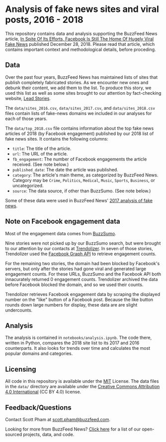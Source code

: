 # Analysis of fake news sites and viral posts, 2016 - 2018

This repository contains data and analysis supporting the BuzzFeed News article, [In Spite Of Its Efforts, Facebook Is Still The Home Of Hugely Viral Fake News](https://www.buzzfeednews.com/article/craigsilverman/facebook-fake-news-hits-2018) published December 28, 2018. Please read that article, which contains important context and methodological details, before proceding.

## Data

Over the past four years, BuzzFeed News has maintained lists of sites that publish completely fabricated stories. As we encounter new ones and debunk their content, we add them to the list. To produce this story, we used this list as well as some sites brought to our attention by fact-checking website, [Lead Stories](https://leadstories.com/).

The `data/sites_2016.csv`, `data/sites_2017.csv`, and `data/sites_2018.csv` files contain lists of fake-news domains we included in our analyses for each of those years. 

The `data/top_2018.csv` file contains information about the top fake news articles of 2018 (by Facebook engagement) published by our 2018 list of fake news sites. It contains the following columns:

- `title`: The title of the article.
- `url`: The URL of the article.
- `fb_engagement`: The number of Facebook engagements the article received. (See note below.)
- `published_date`: The date the article was published.
- `category`: The article's main theme, as categorized by BuzzFeed News. Category may be `Crime`, `Politics`, `Medical`, `Music`, `Sports`, `Business`, or uncategorized.
- `source`: The data source, if other than BuzzSumo. (See note below.)

Some of these data were used in BuzzFeed News' [2017 analysis of fake news](https://github.com/BuzzFeedNews/2017-12-fake-news-top-50).

## Note on Facebook engagement data

Most of the engagement data comes from [BuzzSumo](https://buzzsumo.com/).

Nine stories were not picked up by our BuzzSumo search, but were brought to our attention by our contacts at [Trendolizer](http://www.trendolizer.com/). In seven of those stories, Trendolizer used the [Facebook Graph API](https://developers.facebook.com/docs/graph-api/) to retrieve engagement counts.

For the remaining two stories, the domain had been blocked by Facebook's servers, but only after the stories had gone viral and generated large engagement counts. For these URLs, BuzzSumo and the Facebook API both innacurately returned 0 engagement counts. Trendolizer archived the data before Facebook blocked the domain, and so we used their counts.

Trendolizer retrieves Facebook engagement data by scraping the displayed number on the "like" button of a Facebook post. Because the like button rounds down large numbers for display, these data are are slight undercounts.

## Analysis

The analysis is contained in `notebooks/analysis.ipynb`. The code there, written in Python, compares the 2018 site list to its 2017 and 2016 counterparts. It also looks for trends over time and calculates the most popular domains and categories.

## Licensing

All code in this repository is available under the [MIT](https://opensource.org/licenses/MIT) License. The data files in the `data/` directory are available under the [Creative Commons Attribution 4.0 International](https://creativecommons.org/licenses/by/4.0/) (CC BY 4.0) license.

## Feedback/Questions

Contact Scott Pham at scott.pham@buzzfeed.com.

Looking for more from BuzzFeed News? [Click here](https://github.com/BuzzFeedNews/everything) for a list of our open-sourced projects, data, and code.
